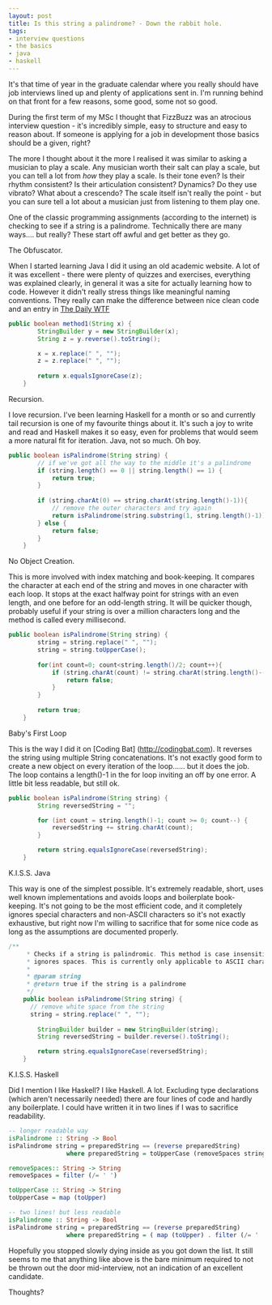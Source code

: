 ```yaml
---
layout: post
title: Is this string a palindrome? - Down the rabbit hole.
tags:
- interview questions
- the basics
- java
- haskell
---
```

It's that time of year in the graduate calendar where you really should have job interviews lined up and plenty of applications sent in. I'm running behind on that front for a few reasons, some good, some not so good.

During the first term of my MSc I thought that FizzBuzz was an atrocious interview question - it's incredibly simple, easy to structure and easy to reason about. If someone is applying for a job in development those basics should be a given, right? 

The more I thought about it the more I realised it was similar to asking a musician to play a scale. Any musician worth their salt can play a scale, but you can tell a lot from *how* they play a scale. Is their tone even? Is their rhythm consistent? Is their articulation consistent? Dynamics? Do they use vibrato? What about a crescendo? The scale itself isn't really the point - but you can sure tell a lot about a musician just from listening to them play one.

One of the classic programming assignments (according to the internet) is checking to see if a string is a palindrome. Technically there are many ways.... but really? These start off awful and get better as they go. 

The Obfuscator.

When I started learning Java I did it using an old academic website. A lot of it was excellent - there were plenty of quizzes and exercises, everything was explained clearly, in general it was a site for actually learning how to code. However it didn't really stress things like meaningful naming conventions. They really can make the difference between nice clean code and an entry in [The Daily WTF](https://thedailywtf.com) 

```java
public boolean method1(String x) {
		StringBuilder y = new StringBuilder(x);
		String z = y.reverse().toString();

		x = x.replace(" ", "");
		z = z.replace(" ", "");
		
		return x.equalsIgnoreCase(z);
	}
```

Recursion.

I love recursion. I've been learning Haskell for a month or so and currently tail recursion is one of my favourite things about it. It's such a joy to write and read and Haskell makes it so easy, even for problems that would seem a more natural fit for iteration. Java, not so much. Oh boy.

```java
public boolean isPalindrome(String string) {
		// if we've got all the way to the middle it's a palindrome
		if (string.length() == 0 || string.length() == 1) {
			return true;
		} 
		
		if (string.charAt(0) == string.charAt(string.length()-1)){
			// remove the outer characters and try again
			return isPalindrome(string.substring(1, string.length()-1));
		} else {
			return false;
		}
	}
```

No Object Creation.

This is more involved with index matching and book-keeping. It compares the character at each end of the string and moves in one character with each loop. It stops at the exact halfway point for strings with an even length, and one before for an odd-length string. It will be quicker though, probably useful if your string is over a million characters long and the method is called every millisecond. 

```java
public boolean isPalindrome(String string) {
		string = string.replace(" ", "");
		string = string.toUpperCase();
		
		for(int count=0; count<string.length()/2; count++){
			if (string.charAt(count) != string.charAt(string.length()-(count-1)) ){
				return false;
			}
		}	
		
		return true;
	}

```

Baby's First Loop

This is the way I did it on [Coding Bat] (http://codingbat.com). It reverses the string using multiple String concatenations. It's not exactly good form to create a new object on every iteration of the loop...... but it does the job. The loop contains a length()-1 in the for loop inviting an off by one error. A little bit less readable, but still ok.

```java
public boolean isPalindrome(String string) {
		String reversedString = "";

		for (int count = string.length()-1; count >= 0; count--) {
			reversedString += string.charAt(count);
		}

		return string.equalsIgnoreCase(reversedString);
	}
```

K.I.S.S. Java 

This way is one of the simplest possible. It's extremely readable, short, uses well known implementations and avoids loops and boilerplate book-keeping. It's not going to be the most efficient code, and it completely ignores special characters and non-ASCII characters so it's not exactly exhaustive, but right now I'm willing to sacrifice that for some nice code as long as the assumptions are documented properly.

```java
/**
	 * Checks if a string is palindromic. This method is case insensitive and
	 * ignores spaces. This is currently only applicable to ASCII characters.
	 * 
	 * @param string
	 * @return true if the string is a palindrome
	 */
	public boolean isPalindrome(String string) {
	  // remove white space from the string
	  string = string.replace(" ", "");
	  
		StringBuilder builder = new StringBuilder(string);
		String reversedString = builder.reverse().toString();

		return string.equalsIgnoreCase(reversedString);
	}

```

K.I.S.S. Haskell

Did I mention I like Haskell? I like Haskell. A lot. Excluding type declarations (which aren't necessarily needed) there are four lines of code and hardly any boilerplate. I could have written it in two lines if I was to sacrifice readability.

```haskell
-- longer readable way
isPalindrome :: String -> Bool
isPalindrome string = preparedString == (reverse preparedString)
                where preparedString = toUpperCase (removeSpaces string)

removeSpaces:: String -> String
removeSpaces = filter (/= ' ')

toUpperCase :: String -> String
toUpperCase = map (toUpper) 

-- two lines! but less readable
isPalindrome :: String -> Bool
isPalindrome string = preparedString == (reverse preparedString)
                where preparedString = ( map (toUpper) . filter (/= ' ') ) string

```

Hopefully you stopped slowly dying inside as you got down the list. It still seems to me that anything like above is the bare minimum required to not be thrown out the door mid-interview, not an indication of an excellent candidate.

Thoughts?
